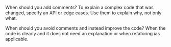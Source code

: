 When should you add comments?
To explain a complex code that was changed, specify an API or edge cases. Use them to explain why, not only what. 

When should you avoid comments and instead improve the code?
When the code is clearly and it does not need an explanation or when refatoring ias applicable.
